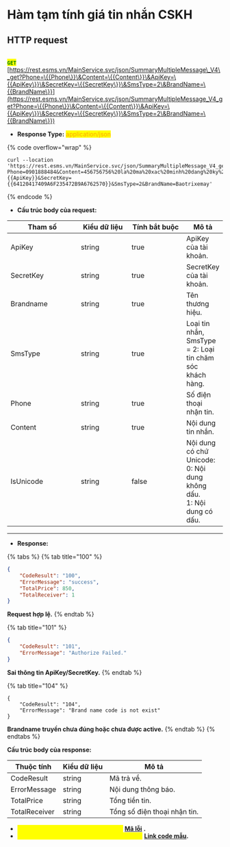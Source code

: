 # Hàm tạm tính giá tin nhắn CSKH

## HTTP request

\
<mark style="color:green;">**`GET`**</mark> [https://rest.esms.vn/MainService.svc/json/SummaryMultipleMessage\_V4\_get?Phone=\{{Phone\}}\&Content=\{{Content\}}\&ApiKey=\{{ApiKey\}}\&SecretKey=\{{SecretKey\}}\&SmsType=2\&BrandName=\{{BrandName\}}](https://rest.esms.vn/MainService.svc/json/SummaryMultipleMessage_V4_get?Phone=\{{Phone\}}\&Content=\{{Content\}}\&ApiKey=\{{ApiKey\}}\&SecretKey=\{{SecretKey\}}\&SmsType=2\&BrandName=\{{BrandName\}})

* **Response Type:** <mark style="color:orange;">application/json</mark>

{% code overflow="wrap" %}
```
curl --location 'https://rest.esms.vn/MainService.svc/json/SummaryMultipleMessage_V4_get?Phone=0901888484&Content=456756756%20la%20ma%20xac%20minh%20dang%20ky%20Baotrixemay%20cua%20ban&ApiKey={{ApiKey}}&SecretKey={{64120417409A6F235472B9A6762570}}&SmsType=2&BrandName=Baotrixemay'
```
{% endcode %}

* **Cấu trúc body của request:**

<table><thead><tr><th width="184">Tham số</th><th width="137">Kiểu dữ liệu</th><th width="154" data-type="checkbox">Tính bắt buộc</th><th>Mô tả</th></tr></thead><tbody><tr><td>ApiKey</td><td>string</td><td>true</td><td>ApiKey của tài khoản.</td></tr><tr><td>SecretKey</td><td>string</td><td>true</td><td>SecretKey của tài khoản.</td></tr><tr><td>Brandname</td><td>string</td><td>true</td><td>Tên thương hiệu.</td></tr><tr><td>SmsType</td><td>string</td><td>true</td><td>Loại tin nhắn, SmsType = 2: Loại tin chăm sóc khách hàng.</td></tr><tr><td>Phone</td><td>string</td><td>true</td><td>Số điện thoại nhận tin.</td></tr><tr><td>Content</td><td>string</td><td>true</td><td>Nội dung tin nhắn.</td></tr><tr><td>IsUnicode</td><td>string</td><td>false</td><td>Nội dung có chứ Unicode:<br>0: Nội dung không dấu.<br>1: Nội dung có dấu.</td></tr></tbody></table>

***

* **Response:**

{% tabs %}
{% tab title="100" %}
```json
{
    "CodeResult": "100",
    "ErrorMessage": "success",
    "TotalPrice": 850,
    "TotalReceiver": 1
}
```

**Request hợp lệ.**
{% endtab %}

{% tab title="101" %}
```json
{
    "CodeResult": "101",
    "ErrorMessage": "Authorize Failed."
}
```

**Sai thông tin ApiKey/SecretKey.**
{% endtab %}

{% tab title="104" %}
```
{
    "CodeResult": "104",
    "ErrorMessage": "Brand name code is not exist"
}
```

**Brandname truyền chưa đúng hoặc chưa được active.**
{% endtab %}
{% endtabs %}

**Cấu trúc body của response:**

| Thuộc tính    | Kiểu dữ liệu | Mô tả                        |
| ------------- | ------------ | ---------------------------- |
|  CodeResult   | string       | Mã trả về.                   |
|  ErrorMessage | string       | Nội dung thông báo.          |
| TotalPrice    | string       | Tổng tiền tin.               |
| TotalReceiver | string       | Tổng số điện thoại nhận tin. |

* _<mark style="color:yellow;">**Thông tin chi tiết mã lỗi xem ở bảng:**</mark>_ [**Mã lỗi**](../bang-ma-loi.md) **.**
* _<mark style="color:yellow;">**Lấy code mẫu các ngôn ngữ trên Postman:**</mark>_ [**Link code mẫu**](https://samplefordevelopers.esms.vn/#b80773ed-fabf-49ee-bb78-c5eefe447d74)**.**
